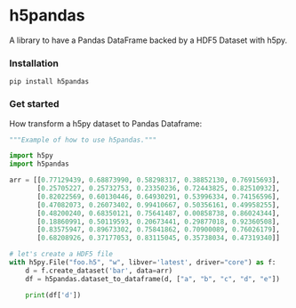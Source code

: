 # h5pandas
A library to have a Pandas DataFrame backed by a HDF5 Dataset with h5py.

### Installation
```
pip install h5pandas
```

### Get started
How transform a h5py dataset to Pandas Dataframe:

```Python
"""Example of how to use h5pandas."""

import h5py
import h5pandas

arr = [[0.77129439, 0.68873990, 0.58298317, 0.38852130, 0.76915693],
       [0.25705227, 0.25732753, 0.23350236, 0.72443825, 0.82510932],
       [0.82022569, 0.60130446, 0.64930291, 0.53996334, 0.74156596],
       [0.47082073, 0.26073402, 0.99410667, 0.50356161, 0.49958255],
       [0.48200240, 0.68350121, 0.75641487, 0.00858738, 0.86024344],
       [0.18860991, 0.50119593, 0.20673441, 0.29877018, 0.92360508],
       [0.83575947, 0.89673302, 0.75841862, 0.70900089, 0.76026179],
       [0.68208926, 0.37177053, 0.83115045, 0.35738034, 0.47319340]]

# let's create a HDF5 file
with h5py.File("foo.h5", "w", libver='latest', driver="core") as f:
    d = f.create_dataset('bar', data=arr)
    df = h5pandas.dataset_to_dataframe(d, ["a", "b", "c", "d", "e"])

    print(df['d'])
```
